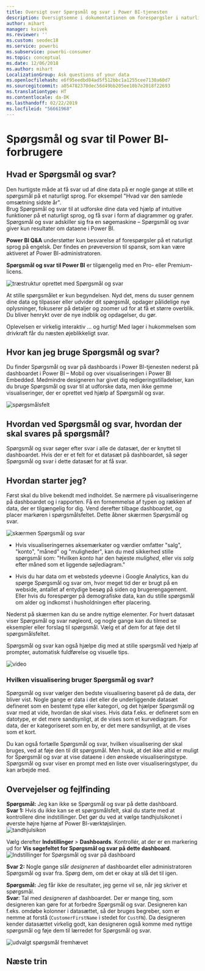 ```yaml
---
title: Oversigt over Spørgsmål og svar i Power BI-tjenesten
description: Oversigtsemne i dokumentationen om forespørgsler i naturligt sprog i Spørgsmål og svar i Power BI.
author: mihart
manager: kvivek
ms.reviewer: ''
ms.custom: seodec18
ms.service: powerbi
ms.subservice: powerbi-consumer
ms.topic: conceptual
ms.date: 12/06/2018
ms.author: mihart
LocalizationGroup: Ask questions of your data
ms.openlocfilehash: e6f95eedbd84ad5f512bbc1a1255cee7130a60d7
ms.sourcegitcommit: a054782370dec56d49bb205ee10b7e2018f22693
ms.translationtype: HT
ms.contentlocale: da-DK
ms.lasthandoff: 02/22/2019
ms.locfileid: "56661968"
---
```

# <a name="qa-for-power-bi-consumers"></a>Spørgsmål og svar til Power BI-**forbrugere**
## <a name="what-is-qa"></a>Hvad er Spørgsmål og svar?
Den hurtigste måde at få svar ud af dine data på er nogle gange at stille et spørgsmål på et naturligt sprog. For eksempel "Hvad var den samlede omsætning sidste år".  
Brug Spørgsmål og svar til at udforske dine data ved hjælp af intuitive funktioner på et naturligt sprog, og få svar i form af diagrammer og grafer. Spørgsmål og svar adskiller sig fra en søgemaskine – Spørgsmål og svar giver kun resultater om dataene i Power BI.

**Power BI Q&A** understøtter kun besvarelse af forespørgsler på et naturligt sprog på engelsk. Der findes en prøveversion til spansk, som kan være aktiveret af Power BI-administratoren.

**Spørgsmål og svar til Power BI** er tilgængelig med en Pro- eller Premium-licens. 
>

![træstruktur oprettet med Spørgsmål og svar](media/end-user-q-and-a/power-bi-qna.png)

At stille spørgsmålet er kun begyndelsen.  Nyd det, mens du suser gennem dine data og tilpasser eller udvider dit spørgsmål, opdager pålidelige nye oplysninger, fokuserer på detaljer og zoomer ud for at få et større overblik. Du bliver henrykt over de nye indblik og opdagelser, du gør.

Oplevelsen er virkelig interaktiv ... og hurtig! Med lager i hukommelsen som drivkraft får du næsten øjeblikkeligt svar.

## <a name="where-can-i-use-qa"></a>Hvor kan jeg bruge Spørgsmål og svar?
Du finder Spørgsmål og svar på dashboards i Power BI-tjenesten nederst på dashboardet i Power BI – Mobil og over visualiseringen i Power BI Embedded. Medmindre designeren har givet dig redigeringstilladelser, kan du bruge Spørgsmål og svar til at udforske data, men ikke gemme visualiseringer, der er oprettet ved hjælp af Spørgsmål og svar.

![spørgsmålsfelt](media/end-user-q-and-a/powerbi-qna.png)

## <a name="how-does-qa-know-how-to-answer-questions"></a>Hvordan ved Spørgsmål og svar, hvordan der skal svares på spørgsmål?
Spørgsmål og svar søger efter svar i alle de datasæt, der er knyttet til dashboardet. Hvis der er et felt for et datasæt på dashboardet, så søger Spørgsmål og svar i dette datasæt for at få svar. 

## <a name="how-do-i-start"></a>Hvordan starter jeg?
Først skal du blive bekendt med indholdet. Se nærmere på visualiseringerne på dashboardet og i rapporten. Få en fornemmelse af typen og rækken af data, der er tilgængelig for dig. Vend derefter tilbage dashboardet, og placer markøren i spørgsmålsfeltet. Dette åbner skærmen Spørgsmål og svar.

![skærmen Spørgsmål og svar](media/end-user-q-and-a/power-bi-qna-screen.png) 

* Hvis visualiseringernes aksemærkater og værdier omfatter "salg", "konto", "måned" og "muligheder", kan du med sikkerhed stille spørgsmål som: "Hvilken *konto* har den højeste *mulighed*, eller vis *salg* efter måned som et liggende søjlediagram."

* Hvis du har data om et websteds ydeevne i Google Analytics, kan du spørge Spørgsmål og svar om, hvor meget tid der er brugt på en webside, antallet af entydige besøg på siden og brugerengagement. Eller hvis du forespørger på demografiske data, kan du stille spørgsmål om alder og indkomst i husholdningen efter placering.

Nederst på skærmen kan du se andre nyttige elementer. For hvert datasæt viser Spørgsmål og svar nøgleord, og nogle gange kan du tilmed se eksempler eller forslag til spørgsmål. Vælg et af dem for at føje det til spørgsmålsfeltet. 

Spørgsmål og svar kan også hjælpe dig med at stille spørgsmål ved hjælp af prompter, automatisk fuldførelse og visuelle tips. 

![video](media/end-user-q-and-a/qa.gif) 


### <a name="which-visualization-does-qa-use"></a>Hvilken visualisering bruger Spørgsmål og svar?
Spørgsmål og svar vælger den bedste visualisering baseret på de data, der bliver vist. Nogle gange er data i det eller de underliggende datasæt defineret som en bestemt type eller kategori, og det hjælper Spørgsmål og svar med at vide, hvordan de skal vises. Hvis data f.eks. er defineret som en datotype, er det mere sandsynligt, at de vises som et kurvediagram. For data, der er kategoriseret som en by, er det mere sandsynligt, at de vises som et kort.

Du kan også fortælle Spørgsmål og svar, hvilken visualisering der skal bruges, ved at føje den til dit spørgsmål. Men husk, at det ikke altid er muligt for Spørgsmål og svar at vise dataene i den ønskede visualiseringstype. Spørgsmål og svar viser en prompt med en liste over visualiseringstyper, du kan arbejde med.

## <a name="considerations-and-troubleshooting"></a>Overvejelser og fejlfinding
**Spørgsmål:** Jeg kan ikke se Spørgsmål og svar på dette dashboard.    
**Svar 1:** Hvis du ikke kan se et spørgsmålsfelt, skal du starte med at kontrollere dine indstillinger. Det gør du ved at vælge tandhjulsikonet i øverste højre hjørne af Power BI-værktøjslinjen.   
![tandhjulsikon](media/end-user-q-and-a/power-bi-settings.png)

Vælg derefter **Indstillinger** > **Dashboards**. Kontrollér, at der er en markering ud for **Vis søgefeltet for Spørgsmål og svar på dette dashboard**.
![Indstillinger for Spørgsmål og svar på dashboard](media/end-user-q-and-a/power-bi-turn-on.png)  


**Svar 2:** Nogle gange slår *designeren* af dashboardet eller administratoren Spørgsmål og svar fra. Spørg dem, om det er okay at slå det til igen.   

**Spørgsmål:** Jeg får ikke de resultater, jeg gerne vil se, når jeg skriver et spørgsmål.    
**Svar**: Tal med *designeren* af dashboardet. Der er mange ting, som designeren kan gøre for at forbedre Spørgsmål og svar. Designeren kan f.eks. omdøbe kolonner i datasættet, så der bruges begreber, som er nemme at forstå (`CustomerFirstName` i stedet for `CustFN`). Da designeren kender datasættet virkelig godt, kan designeren også komme med nyttige spørgsmål og føje dem til lærredet for Spørgsmål og svar.

![udvalgt spørgsmål fremhævet](media/end-user-q-and-a/power-bi-featured-q.png)

## <a name="next-steps"></a>Næste trin

